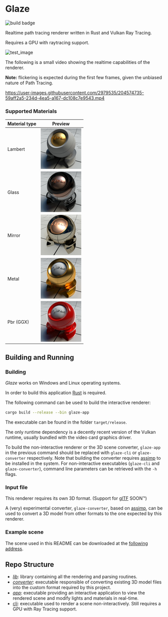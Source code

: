 # Glaze
![build badge](https://github.com/davidepi/glaze/actions/workflows/ci.yml/badge.svg)

Realtime path tracing renderer written in Rust and Vulkan Ray Tracing.

Requires a GPU with raytracing support.

![test_image](https://user-images.githubusercontent.com/2979535/204575102-142d4e3f-365b-4e15-b754-e21fec08eccb.jpg)

The following is a small video showing the realtime capabilities of the renderer.

**Note:** flickering is expected during the first few frames, given the unbiased nature of Path Tracing.

https://user-images.githubusercontent.com/2979535/204574735-59aff2a5-234d-4ea5-a167-dc108c7e9543.mp4

### Supported Materials

| Material type | Preview                                                      |
|---------------|--------------------------------------------------------------|
| Lambert       | <img src="resources/readme/materials/lambert.jpg" width=128/>|
| Glass         | <img src="resources/readme/materials/glass.jpg" width=128/>  |
| Mirror        | <img src="resources/readme/materials/mirror.jpg" width=128/> |
| Metal         | <img src="resources/readme/materials/metal.jpg" width=128/>  |
| Pbr (GGX)     | <img src="resources/readme/materials/pbr.jpg" width=128/>    |

## Building and Running
### Building
_Glaze_ works on Windows and Linux operating systems.

In order to build this application
[Rust](https://www.rust-lang.org/tools/install) is required.

The following command can be used to build the interactive renderer:
```bash
cargo build --release --bin glaze-app
```
The executable can be found in the folder `target/release`.

The only runtime dependency is a decently recent version of the Vulkan runtime,
usually bundled with the video card graphics driver.


To build the non-interactive renderer or the 3D scene converter, `glaze-app` in
the previous command should be replaced with `glaze-cli` or `glaze-converter`
respectively. Note that building the converter requires
[assimp](https://github.com/assimp/assimp.git) to be installed in the system.
For non-interactive executables (`glaze-cli` and `glaze-converter`),
command line parameters can be retrieved with the `-h` flags.

### Input file
This renderer requires its own 3D format.
(Support for [glTF](https://github.com/KhronosGroup/glTF) SOON™)

A (very) experimental converter, `glaze-converter`, based on
[assimp](https://github.com/assimp), can be used to convert a 3D model from other
formats to the one expected by this renderer.

### Example scene

The scene used in this README can be downloaded at the
[following address](https://sel.ist.osaka-u.ac.jp/people/davidepi/sponza.glaze).

## Repo Structure
- *[lib](lib)*: library containing all the rendering and parsing routines.
- *[converter](converter)*: executable responsible of converting existing 3D model files into the
custom format required by this project.
- *[app](app)*: executable providing an interactive application to view the rendered scene and modify lights and materials in real-time.
- [cli](cli): executable used to render a scene non-interactively. Still requires a GPU with Ray Tracing support.

